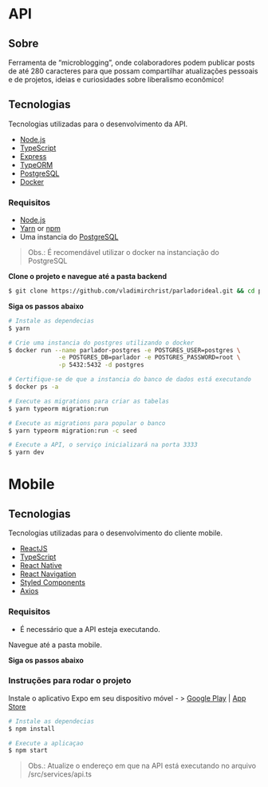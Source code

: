 # API

## Sobre
Ferramenta de “microblogging”, onde colaboradores podem publicar posts de até 280 caracteres para que possam compartilhar atualizações pessoais e de projetos, ideias e curiosidades sobre liberalismo econômico!


## Tecnologias

Tecnologias utilizadas para o desenvolvimento da API.

- [Node.js](https://nodejs.org/en/)
- [TypeScript](https://www.typescriptlang.org/)
- [Express](https://expressjs.com/pt-br/)
- [TypeORM](https://typeorm.io/#/)
- [PostgreSQL](https://www.postgresql.org/)
- [Docker](https://www.docker.com/)


### Requisitos

- [Node.js](https://nodejs.org/en/)
- [Yarn](https://classic.yarnpkg.com/) or [npm](https://www.npmjs.com/)
- Uma instancia do [PostgreSQL](https://www.postgresql.org/)

> Obs.: É recomendável utilizar o docker na instanciação do PostgreSQL

**Clone o projeto e navegue até a pasta backend**

```bash
$ git clone https://github.com/vladimirchrist/parladorideal.git && cd parladorideal/backend
```

**Siga os passos abaixo**

```bash
# Instale as dependecias
$ yarn

# Crie uma instancia do postgres utilizando o docker
$ docker run --name parlador-postgres -e POSTGRES_USER=postgres \
              -e POSTGRES_DB=parlador -e POSTGRES_PASSWORD=root \
              -p 5432:5432 -d postgres

# Certifique-se de que a instancia do banco de dados está executando
$ docker ps -a

# Execute as migrations para criar as tabelas
$ yarn typeorm migration:run

# Execute as migrations para popular o banco
$ yarn typeorm migration:run -c seed

# Execute a API, o serviço inicializará na porta 3333
$ yarn dev

```
# Mobile

## Tecnologias

Tecnologias utilizadas para o desenvolvimento do cliente mobile.

- [ReactJS](https://reactjs.org/)
- [TypeScript](https://www.typescriptlang.org/)
- [React Native](https://reactnative.dev/)
- [React Navigation](https://reactnavigation.org/)
- [Styled Components](https://styled-components.com/)
- [Axios](https://github.com/axios/axios)

### Requisitos

- É necessário que a API esteja executando.

Navegue até a pasta mobile.

**Siga os passos abaixo**


### Instruções para rodar o projeto
Instale o aplicativo Expo em seu dispositivo móvel - > [Google Play](https://play.google.com/store/apps/details?id=host.exp.exponent)  | [App Store](https://itunes.apple.com/app/apple-store/id982107779?pt=17102800&amp;ct=www&amp;mt=8)

```bash
# Instale as dependecias
$ npm install

# Execute a aplicaçao
$ npm start

```

> Obs.: Atualize o endereço em que na API está executando no arquivo /src/services/api.ts

